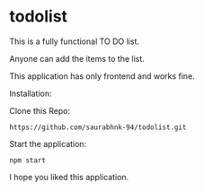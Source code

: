 # todolist

This is a fully functional TO DO list.

Anyone can add the items to the list.

This application has only frontend and works fine. 

Installation:

Clone this Repo:
```
https://github.com/saurabhnk-94/todolist.git
```
Start the application:
```
npm start
```

I hope you liked this application.
